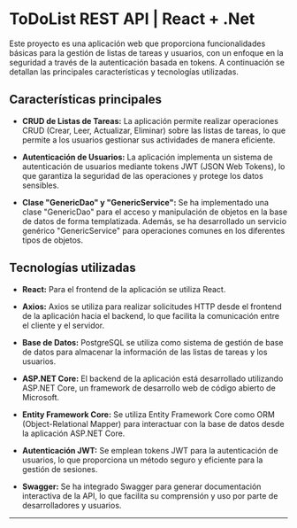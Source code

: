 # ToDoList REST API | React + .Net

Este proyecto es una aplicación web que proporciona funcionalidades básicas para la gestión de listas de tareas y usuarios, con un enfoque en la seguridad a través de la autenticación basada en tokens. A continuación se detallan las principales características y tecnologías utilizadas.

## Características principales

- **CRUD de Listas de Tareas:** La aplicación permite realizar operaciones CRUD (Crear, Leer, Actualizar, Eliminar) sobre las listas de tareas, lo que permite a los usuarios gestionar sus actividades de manera eficiente.

- **Autenticación de Usuarios:** La aplicación implementa un sistema de autenticación de usuarios mediante tokens JWT (JSON Web Tokens), lo que garantiza la seguridad de las operaciones y protege los datos sensibles.

- **Clase "GenericDao" y  "GenericService":** Se ha implementado una clase "GenericDao" para el acceso y manipulación de objetos en la base de datos de forma templatizada. Además, se ha desarrollado un servicio genérico "GenericService" para operaciones comunes en los diferentes tipos de objetos.

## Tecnologías utilizadas
- **React:** Para el frontend de la aplicación se utiliza React.

- **Axios:** Axios se utiliza para realizar solicitudes HTTP desde el frontend de la aplicación hacia el backend, lo que facilita la comunicación entre el cliente y el servidor.

- **Base de Datos:** PostgreSQL se utiliza como sistema de gestión de base de datos para almacenar la información de las listas de tareas y los usuarios.

- **ASP.NET Core:** El backend de la aplicación está desarrollado utilizando ASP.NET Core, un framework de desarrollo web de código abierto de Microsoft.

- **Entity Framework Core:** Se utiliza Entity Framework Core como ORM (Object-Relational Mapper) para interactuar con la base de datos desde la aplicación ASP.NET Core.

- **Autenticación JWT:** Se emplean tokens JWT para la autenticación de usuarios, lo que proporciona un método seguro y eficiente para la gestión de sesiones.

- **Swagger:** Se ha integrado Swagger para generar documentación interactiva de la API, lo que facilita su comprensión y uso por parte de desarrolladores y usuarios.

---

